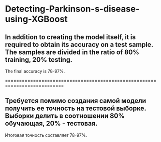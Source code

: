 # Detecting-Parkinson-s-disease-using-XGBoost

## In addition to creating the model itself, it is required to obtain its accuracy on a test sample. The samples are divided in the ratio of 80% training, 20% testing.
The final accuracy is 78-97%.

===========================================================================

## Требуется помимо создания самой модели получить ее точность на тестовой выборке. Выборки делить в соотношении 80% обучающая, 20% - тестовая.
Итоговая точность составляет 78-97%.
